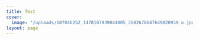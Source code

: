 ```yaml
---
title: Test
cover:
  image: "/uploads/107846252_1478107939044005_3502678647649020939_o.jpg"
layout: page
---
```

